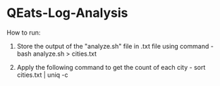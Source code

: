 # QEats-Log-Analysis
How to run:
  1. Store the output of the "analyze.sh" file in .txt file using command - 
                    bash analyze.sh > cities.txt
                    
                    
  2. Apply the following command to get the count of each city - 
                    sort cities.txt | uniq -c
